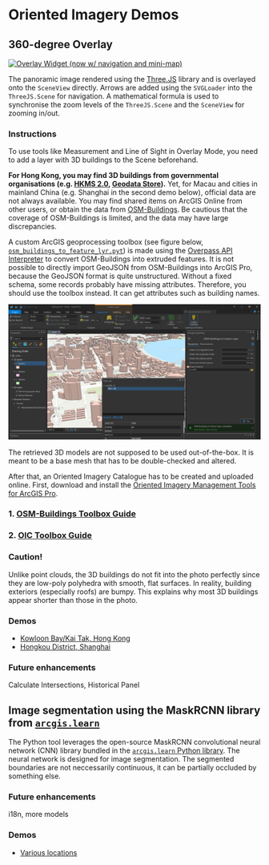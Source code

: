 # Oriented Imagery Demos

## 360-degree Overlay

[![Overlay Widget (now w/ navigation and mini-map)](https://img.youtube.com/vi/-D5tzqwLU70/0.jpg)](https://www.youtube.com/watch?v=-D5tzqwLU70 "Overlay Widget (now w/ navigation and mini-map)")

The panoramic image rendered using the [Three.JS](https://threejs.org/) library and is overlayed onto the `SceneView` directly. Arrows are added using the `SVGLoader` into the `ThreeJS.Scene` for navigation. A mathematical formula is used to synchronise the zoom levels of the `ThreeJS.Scene` and the `SceneView` for zooming in/out.

### Instructions
To use tools like Measurement and Line of Sight in Overlay Mode, you need to add a layer with 3D buildings to the Scene beforehand.

**For Hong Kong, you may find 3D buildings from governmental organisations (e.g. [HKMS 2.0](https://www.hkmapservice.gov.hk/OneStopSystem/home), [Geodata Store](https://geodata.gov.hk/)).** Yet, for Macau and cities in mainland China (e.g. Shanghai in the second demo below), official data are not always available. You may find shared items on ArcGIS Online from other users, or obtain the data from [OSM-Buildings](https://osmbuildings.org/). Be cautious that the coverage of OSM-Buildings is limited, and the data may have large discrepancies. 

<!-- getHeading prev, next
 -->
A custom ArcGIS geoprocessing toolbox (see figure below, [`osm_buildings_to_feature_lyr.pyt`](osm_buildings_to_feature_lyr.pyt)) is made using the [Overpass API Interpreter](https://lz4.overpass-api.de/api/interpreter) to convert OSM-Buildings into extruded features. It is not possible to directly import GeoJSON from OSM-Buildings into ArcGIS Pro, because the GeoJSON format is quite unstructured. Without a fixed schema, some records probably have missing attributes. Therefore, you should use the toolbox instead. It can get attributes such as building names.

![Fig. 1](img/get_buildings_in_any_city.png)

The retrieved 3D models are not supposed to be used out-of-the-box. It is meant to be a base mesh that has to be double-checked and altered.

After that, an Oriented Imagery Catalogue has to be created and uploaded online. First, download and install the [Oriented Imagery Management Tools for ArcGIS Pro](https://www.arcgis.com/home/item.html?id=36ee0bbedca64a5a8b68d7c69ab51728).

### 1. [OSM-Buildings Toolbox Guide](osm_toolbox_guide.md)
### 2. [OIC Toolbox Guide](oic_toolbox_guide.md)

### Caution!
Unlike point clouds, the 3D buildings do not fit into the photo perfectly since they are low-poly polyhedra with smooth, flat surfaces. In reality, building exteriors (especially roofs) are bumpy. This explains why most 3D buildings appear shorter than those in the photo.

### Demos
* [Kowloon Bay/Kai Tak, Hong Kong](https://dord.mynetgear.com/oic)
* [Hongkou District, Shanghai](https://dord.mynetgear.com/oicsh)

### Future enhancements
Calculate Intersections, Historical Panel

## Image segmentation using the MaskRCNN library from [`arcgis.learn`](https://developers.arcgis.com/python/api-reference/arcgis.learn.toc.html)

The Python tool leverages the open-source MaskRCNN convolutional neural network (CNN) library bundled in the [`arcgis.learn` Python library](https://developers.arcgis.com/python/api-reference/arcgis.learn.toc.html). The neural network is designed for image segmentation. The segmented boundaries are not neccessarily continuous, it can be partially occluded by something else.

### Future enhancements
i18n, more models

### Demos
* [Various locations](https://dord.mynetgear.com/oiclayout)